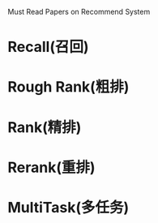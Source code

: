 Must Read Papers on Recommend System

# Recall(召回)

[Sampling-Bias-Corrected Neural Modeling for Large Corpus Item Recommendations]: https://dl.acm.org/doi/10.1145/3298689.3346996

# Rough Rank(粗排)

# Rank(精排)

# Rerank(重排)

# MultiTask(多任务)

